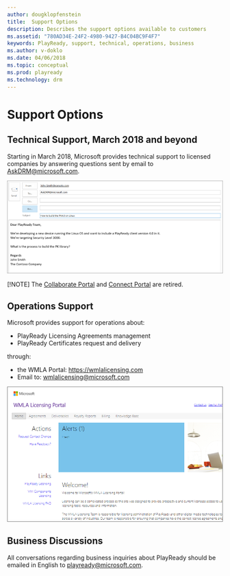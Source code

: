 ```yaml
---
author: dougklopfenstein
title:  Support Options
description: Describes the support options available to customers
ms.assetid: "780AD34E-24F2-4980-9427-B4C04BC9F4F7"
keywords: PlayReady, support, technical, operations, business
ms.author: v-doklo
ms.date: 04/06/2018
ms.topic: conceptual
ms.prod: playready
ms.technology: drm
---
```


# Support Options

## Technical Support, March 2018 and beyond

Starting in March 2018, Microsoft provides technical support to licensed companies by answering questions sent by email to AskDRM@microsoft.com.

![Sending email to AskDRM](images/send-to-askdrm.png)

[!NOTE] The [Collaborate Portal](https://developer.microsoft.com/en-us/dashboard/collaborate) and [Connect Portal](https://connect.microsoft.com/) are retired. 

## Operations Support

Microsoft provides support for operations about:

* PlayReady Licensing Agreements management
* PlayReady Certificates request and delivery

through:

* the WMLA Portal: https://wmlalicensing.com
* Email to: wmlalicensing@microsoft.com

![Website home page for WMLA licensing](images/website-wmlalicensing-home.png)


## Business Discussions

All conversations regarding business inquiries about PlayReady should be emailed in English to playready@microsoft.com. 
